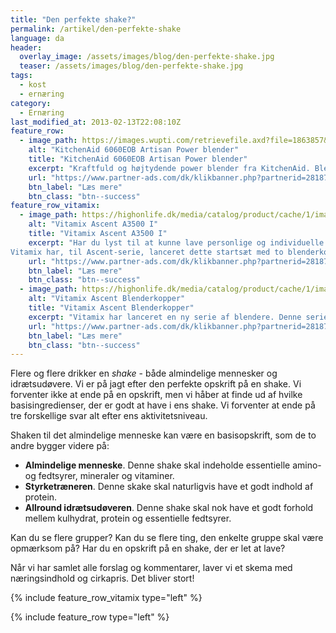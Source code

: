 ```yaml
---
title: "Den perfekte shake?"
permalink: /artikel/den-perfekte-shake
language: da
header:
  overlay_image: /assets/images/blog/den-perfekte-shake.jpg
  teaser: /assets/images/blog/den-perfekte-shake.jpg
tags:
  - kost
  - ernæring
category:
  - Ernæring
last_modified_at: 2013-02-13T22:08:10Z
feature_row:
  - image_path: https://images.wupti.com/retrievefile.axd?file=1863857&mh=350&mw=350&ps=FullSize&q=95&hash=65FAF40F2757B09621DFDE7F109E19344A7B5B75
    alt: "KitchenAid 6060EOB Artisan Power blender"
    title: "KitchenAid 6060EOB Artisan Power blender"
    excerpt: "Kraftfuld og højtydende power blender fra KitchenAid. Blenderes kraftfulde motor og asymmetriske knivblade kan blende alt fra nødder til is med fantastiske resultater – hver gang! Blenderen har en robust konstruktion i formstøbt metal og står derfor helt stabilt på bordet. Blenderen er nem at rengøre, da alle dele tåler maskinvask."
    url: "https://www.partner-ads.com/dk/klikbanner.php?partnerid=28187&bannerid=25156&htmlurl=https://www.wupti.com/produkter/husholdning/koekkenmaskine/blender/power-blender/kitchenaid-6060eob-artisan-power"
    btn_label: "Læs mere"
    btn_class: "btn--success"
feature_row_vitamix:
  - image_path: https://highonlife.dk/media/catalog/product/cache/1/image/540x/9df78eab33525d08d6e5fb8d27136e95/a/3/a3500i-b_rstet-sta_l.jpg
    alt: "Vitamix Ascent A3500 I"
    title: "Vitamix Ascent A3500 I"
    excerpt: "Har du lyst til at kunne lave personlige og individuelle smoothies til familien?
Vitamix har, til Ascent-serie, lanceret dette startsæt med to blenderkopper, to drikkelåg og en knivbase. Genialt til din smoothie - lige til at tage med."
    url: "https://www.partner-ads.com/dk/klikbanner.php?partnerid=28187&bannerid=52999&htmlurl=https://highonlife.dk/vitamix-ascent-blender-kopper-startsaet.html"
    btn_label: "Læs mere"
    btn_class: "btn--success"
  - image_path: https://highonlife.dk/media/catalog/product/cache/1/image/540x/9df78eab33525d08d6e5fb8d27136e95/a/s/ascent-to-go-kopper-starts_t.jpg
    alt: "Vitamix Ascent Blenderkopper"
    title: "Vitamix Ascent Blenderkopper"
    excerpt: "Vitamix har lanceret en ny serie af blendere. Denne serie hedder Ascent. Ligesom man gik og troede, at verdens bedste blender ikke kunne blive bedre, så beviser Vitamix, at det kan den faktisk godt. Det her er en genial blender til smoothies og shakes."
    url: "https://www.partner-ads.com/dk/klikbanner.php?partnerid=28187&bannerid=52999&htmlurl=https://highonlife.dk/vitamix-ascent-a3500i-borstet-stal.html"
    btn_label: "Læs mere"
    btn_class: "btn--success"
---
```


Flere og flere drikker en _shake_ - både almindelige mennesker og idrætsudøvere. Vi er på jagt efter den perfekte opskrift på en shake. Vi forventer ikke at ende på en opskrift, men vi håber at finde ud af hvilke basisingredienser, der er godt at have i ens shake. Vi forventer at ende på tre forskellige svar alt efter ens aktivitetsniveau.

Shaken til det almindelige menneske kan være en basisopskrift, som de to andre bygger videre på:

- **Almindelige menneske**. Denne shake skal indeholde essentielle amino- og fedtsyrer, mineraler og vitaminer.
- **Styrketræneren**. Denne skake skal naturligvis have et godt indhold af protein.
- **Allround idrætsudøveren**. Denne shake skal nok have et godt forhold mellem kulhydrat, protein og essentielle fedtsyrer.

Kan du se flere grupper? Kan du se flere ting, den enkelte gruppe skal være opmærksom på? Har du en opskrift på en shake, der er let at lave?

Når vi har samlet alle forslag og kommentarer, laver vi et skema med næringsindhold og cirkapris. Det bliver stort!

{% include feature_row_vitamix type="left" %}

{% include feature_row type="left" %}
